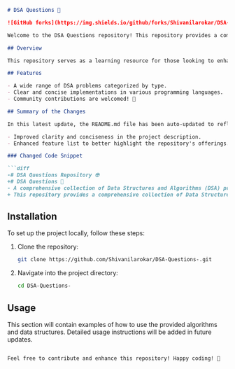 ```markdown
# DSA Questions 🤖

![GitHub forks](https://img.shields.io/github/forks/Shivanilarokar/DSA-Questions-?style=social) ![GitHub stars](https://img.shields.io/github/stars/Shivanilarokar/DSA-Questions-?style=social)

Welcome to the DSA Questions repository! This repository provides a comprehensive collection of Data Structures and Algorithms (DSA) problems, categorized by type, designed to assist learners in mastering algorithmic concepts.

## Overview

This repository serves as a learning resource for those looking to enhance their understanding of algorithms, with clear implementations in multiple programming languages.

## Features

- A wide range of DSA problems categorized by type.
- Clear and concise implementations in various programming languages.
- Community contributions are welcomed! 🤝

## Summary of the Changes

In this latest update, the README.md file has been auto-updated to reflect the following changes:

- Improved clarity and conciseness in the project description.
- Enhanced feature list to better highlight the repository's offerings.

### Changed Code Snippet

```diff
-# DSA Questions Repository 🤓
+# DSA Questions 🤖
- A comprehensive collection of Data Structures and Algorithms (DSA) problems, categorized by type...
+ This repository provides a comprehensive collection of Data Structures and Algorithms (DSA) problems...
```

## Installation

To set up the project locally, follow these steps:

1. Clone the repository:
    ```bash
    git clone https://github.com/Shivanilarokar/DSA-Questions-.git
    ```

2. Navigate into the project directory:
    ```bash
    cd DSA-Questions-
    ```

## Usage

This section will contain examples of how to use the provided algorithms and data structures. Detailed usage instructions will be added in future updates.

```

Feel free to contribute and enhance this repository! Happy coding! 🎉
```